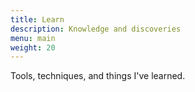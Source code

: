 ```yaml
---
title: Learn
description: Knowledge and discoveries
menu: main
weight: 20
---
```


Tools, techniques, and things I've learned.
